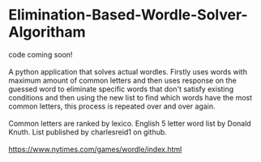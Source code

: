 # Elimination-Based-Wordle-Solver-Algoritham

code coming soon!
<br><br>
A python application that solves actual wordles. Firstly uses words with maximum amount of common letters and then uses response on the guessed word to eliminate specific words that don't satisfy existing conditions and then using the new list to find which words have the most common letters, this process is repeated over and over again. 
<br><br>
Common letters are ranked by lexico. English 5 letter word list by Donald Knuth. List published by charlesreid1 on github.
<br><br>
https://www.nytimes.com/games/wordle/index.html
